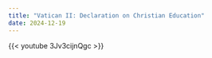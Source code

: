 ```yaml
---
title: "Vatican II: Declaration on Christian Education"
date: 2024-12-19
---
```


{{< youtube 3Jv3cijnQgc >}}

